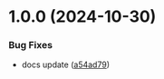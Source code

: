 # 1.0.0 (2024-10-30)


### Bug Fixes

* docs update ([a54ad79](https://github.com/kamdz/logiqual/commit/a54ad79f9398c03bf75123959101c654e9eb5c23))
